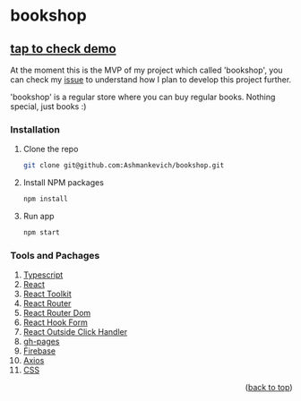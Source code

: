 # bookshop
## [tap to check demo](https://ashmankevich.github.io/bookshop/)

At the moment this is the MVP of my project which called 'bookshop', you can check my [issue](https://github.com/Ashmankevich/spa_bookshop/issues) to understand how I plan to develop this project further.

'bookshop' is a regular store where you can buy regular books. Nothing special, just books :)

### Installation

1. Clone the repo
   ```sh
   git clone git@github.com:Ashmankevich/bookshop.git
   ```
2. Install NPM packages
   ```sh
   npm install
   ```
3. Run app
   ```sh
   npm start
   ```

### Tools and Pachages

1. [Typescript](https://www.typescriptlang.org/)
2. [React](https://reactjs.org/)
3. [React Toolkit](https://redux-toolkit.js.org/)
4. [React Router](https://reactrouter.com/)
5. [React Router Dom](https://www.npmjs.com/package/react-router-dom)
6. [React Hook Form](https://react-hook-form.com/)
7. [React Outside Click Handler](https://www.npmjs.com/package/react-outside-click-handler)
8. [gh-pages](https://www.npmjs.com/package/gh-pages)
9. [Firebase](https://firebase.google.com/)
10. [Axios](https://axios-http.com/docs/intro)
11. [CSS](https://developer.mozilla.org/en-US/docs/Learn/Getting_started_with_the_web/CSS_basics)

<p align="right">(<a href="#top">back to top</a>)</p>
